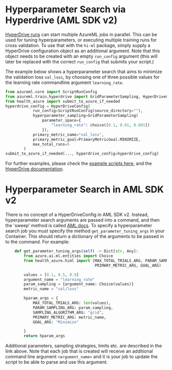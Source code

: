 # Hyperparameter Search via Hyperdrive (AML SDK v2)

[HyperDrive runs](https://docs.microsoft.com/en-us/azure/machine-learning/how-to-tune-hyperparameters)
can start multiple AzureML jobs in parallel. This can be used for tuning hyperparameters, or executing multiple
training runs for cross validation. To use that with the `hi-ml` package, simply supply a HyperDrive configuration
object as an additional argument. Note that this object needs to be created with an empty `run_config` argument (this
will later be replaced with the correct `run_config` that submits your script.)

The example below shows a hyperparameter search that aims to minimize the validation loss `val_loss`, by choosing
one of three possible values for the learning rate commandline argument `learning_rate`.
```python
from azureml.core import ScriptRunConfig
from azureml.train.hyperdrive import GridParameterSampling, HyperDriveConfig, PrimaryMetricGoal, choice
from health_azure import submit_to_azure_if_needed
hyperdrive_config = HyperDriveConfig(
            run_config=ScriptRunConfig(source_directory=""),
            hyperparameter_sampling=GridParameterSampling(
                parameter_space={
                    "learning_rate": choice([0.1, 0.01, 0.001])
                }),
            primary_metric_name="val_loss",
            primary_metric_goal=PrimaryMetricGoal.MINIMIZE,
            max_total_runs=5
        )
submit_to_azure_if_needed(..., hyperdrive_config=hyperdrive_config)
```

For further examples, please check the [example scripts here](examples.md), and the
[HyperDrive documentation](https://docs.microsoft.com/en-us/azure/machine-learning/how-to-tune-hyperparameters).


# Hyperparameter Search in AML SDK v2

There is no concept of a HyperDriveConfig in AML SDK v2. Instead, hyperparameter search arguments are passed into a
command, and then the 'sweep' method is called [AML
docs](https://learn.microsoft.com/en-us/azure/machine-learning/how-to-tune-hyperparameters). To specify a hyperparameter
search job you must specify the method `get_parameter_tuning_args` in your Container. This should return a dictionary of
the arguments to be passed in to the command. For example:

```python
    def get_parameter_tuning_args(self) -> Dict[str, Any]:
        from azure.ai.ml.entities import Choice
        from health_azure.himl import (MAX_TOTAL_TRIALS_ARG, PARAM_SAMPLING_ARG, SAMPLING_ALGORITHM_ARG,
                                       PRIMARY_METRIC_ARG, GOAL_ARG)

        values = [0.1, 0.5, 0.9]
        argument_name = "learning_rate"
        param_sampling = {argument_name: Choice(values)}
        metric_name = "val/loss"

        hparam_args = {
            MAX_TOTAL_TRIALS_ARG: len(values),
            PARAM_SAMPLING_ARG: param_sampling,
            SAMPLING_ALGORITHM_ARG: "grid",
            PRIMARY_METRIC_ARG: metric_name,
            GOAL_ARG: "Minimize"

        }
        return hparam_args
```
Additional parameters, sampling strategies, limits etc. are described in the link above. Note that each job that is
created will receive an additional command line argument `<argument_name>` and it is your job to update the script to be
able to parse and use this argument.
